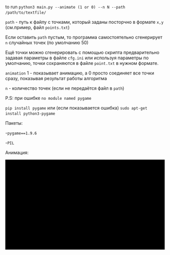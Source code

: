 to run `python3 main.py --animate (1 or 0) --n N --path /path/to/textfile/`

`path` - путь к файлу с точками, который заданы посторчно в формате `x,y` (см.пример, файл `points.txt`)
 
Если оставить `path` пустым, то программа самостоятельно сгенерирует `n` случайных точек (по умолчанию 50)
 
Ещё точки можно сгенерировать с помощью скрипта предварительно задавая параметры в файле `cfg.ini` или используя параметры по умолчанию, точки сохраняются в файле
`point.txt` в нужном формате.
 
 `animation` 1 - показывает анимацию, а 0 просто соединяет все точки сразу, показывая результат работы алгоритма

`n` - количество точек (если не передаётся файл в `path`)


P.S:
при ошибке `no module named pygame`

`pip install pygame` или (если показывается ошибка) `sudo apt-get install python3-pygame`


Пакеты:

-`pygame==1.9.6`

-`PIL`


Анимация:

![линк](https://github.com/HuviX/mai/blob/main/it_labs/ford_focus_1997/animation.gif)
